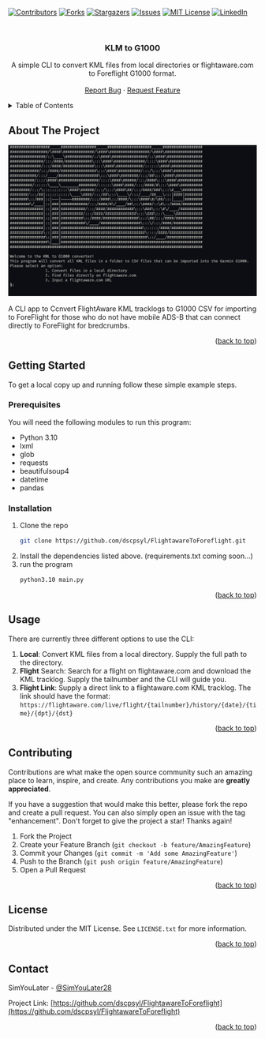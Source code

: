 <a name="readme-top"></a>



<!-- PROJECT SHIELDS -->
<!--
*** I'm using markdown "reference style" links for readability.
*** Reference links are enclosed in brackets [ ] instead of parentheses ( ).
*** See the bottom of this document for the declaration of the reference variables
*** for contributors-url, forks-url, etc. This is an optional, concise syntax you may use.
*** https://www.markdownguide.org/basic-syntax/#reference-style-links
-->
[![Contributors][contributors-shield]][contributors-url]
[![Forks][forks-shield]][forks-url]
[![Stargazers][stars-shield]][stars-url]
[![Issues][issues-shield]][issues-url]
[![MIT License][license-shield]][license-url]
[![LinkedIn][linkedin-shield]][linkedin-url]



<!-- PROJECT LOGO -->
<br />
<div align="center">
  <a href="https://github.com/dscpsyl/FlightawareToForeflight">
  </a>

<h3 align="center">KLM to G1000</h3>

  <p align="center">
    A simple CLI to convert KML files from local directories or flightaware.com to Foreflight G1000 format.
    <br />
    <br />
    <a href="https://github.com/dscpsyl/FlightawareToForeflight/issues">Report Bug</a>
    ·
    <a href="https://github.com/dscpsyl/FlightawareToForeflight/issues">Request Feature</a>
  </p>
</div>



<!-- TABLE OF CONTENTS -->
<details>
  <summary>Table of Contents</summary>
  <ol>
    <li>
      <a href="#about-the-project">About The Project</a>
    </li>
    <li>
      <a href="#getting-started">Getting Started</a>
      <ul>
        <li><a href="#prerequisites">Prerequisites</a></li>
        <li><a href="#installation">Installation</a></li>
      </ul>
    </li>
    <li><a href="#usage">Usage</a></li>
    <li><a href="#contributing">Contributing</a></li>
    <li><a href="#license">License</a></li>
    <li><a href="#contact">Contact</a></li>
  </ol>
</details>



<!-- ABOUT THE PROJECT -->
## About The Project

![KTG Screen Shot](screenshot.png?raw=true)

A CLI app to Ccnvert FlightAware KML tracklogs to G1000 CSV for importing to ForeFlight for those who do not have mobile ADS-B that can connect directly to ForeFlight for bredcrumbs.

<p align="right">(<a href="#readme-top">back to top</a>)</p>


<!-- GETTING STARTED -->
## Getting Started

To get a local copy up and running follow these simple example steps.

### Prerequisites

You will need the following modules to run this program:

* Python 3.10
* lxml
* glob
* requests
* beautifulsoup4
* datetime
* pandas

### Installation

1. Clone the repo
   ```sh
   git clone https://github.com/dscpsyl/FlightawareToForeflight.git
   ```
2. Install the dependencies listed above. (requirements.txt coming soon...)
3. run the program
   ```sh
   python3.10 main.py
   ```

<p align="right">(<a href="#readme-top">back to top</a>)</p>



<!-- USAGE EXAMPLES -->
## Usage

There are currently three different options to use the CLI:

1. **Local**: Convert KML files from a local directory. Supply the full path to the directory.
2. **Flight** Search: Search for a flight on flightaware.com and download the KML tracklog. Supply the tailnumber and the CLI will guide you.
3. **Flight Link**: Supply a direct link to a flightaware.com KML tracklog. The link should have the format:  `https://flightaware.com/live/flight/{tailnumber}/history/{date}/{time}/{dpt}/{dst}`

<p align="right">(<a href="#readme-top">back to top</a>)</p>



<!-- CONTRIBUTING -->
## Contributing

Contributions are what make the open source community such an amazing place to learn, inspire, and create. Any contributions you make are **greatly appreciated**.

If you have a suggestion that would make this better, please fork the repo and create a pull request. You can also simply open an issue with the tag "enhancement".
Don't forget to give the project a star! Thanks again!

1. Fork the Project
2. Create your Feature Branch (`git checkout -b feature/AmazingFeature`)
3. Commit your Changes (`git commit -m 'Add some AmazingFeature'`)
4. Push to the Branch (`git push origin feature/AmazingFeature`)
5. Open a Pull Request

<p align="right">(<a href="#readme-top">back to top</a>)</p>



<!-- LICENSE -->
## License

Distributed under the MIT License. See `LICENSE.txt` for more information.

<p align="right">(<a href="#readme-top">back to top</a>)</p>



<!-- CONTACT -->
## Contact

SimYouLater - [@SimYouLater28](https://twitter.com/SimYouLater28)

Project Link: [https://github.com/dscpsyl/FlightawareToForeflight](https://github.com/dscpsyl/FlightawareToForeflight)

<p align="right">(<a href="#readme-top">back to top</a>)</p>

<!-- MARKDOWN LINKS & IMAGES -->
<!-- https://www.markdownguide.org/basic-syntax/#reference-style-links -->
[contributors-shield]: https://img.shields.io/github/contributors/dscpsyl/FlightawareToForeflight.svg?style=for-the-badge
[contributors-url]: https://github.com/dscpsyl/FlightawareToForeflight/graphs/contributors
[forks-shield]: https://img.shields.io/github/forks/dscpsyl/FlightawareToForeflight.svg?style=for-the-badge
[forks-url]: https://github.com/dscpsyl/FlightawareToForeflight/network/members
[stars-shield]: https://img.shields.io/github/stars/dscpsyl/FlightawareToForeflight.svg?style=for-the-badge
[stars-url]: https://github.com/dscpsyl/FlightawareToForeflight/stargazers
[issues-shield]: https://img.shields.io/github/issues/dscpsyl/FlightawareToForeflight.svg?style=for-the-badge
[issues-url]: https://github.com/dscpsyl/FlightawareToForeflight/issues
[license-shield]: https://img.shields.io/github/license/dscpsyl/FlightawareToForeflight.svg?style=for-the-badge
[license-url]: https://github.com/dscpsyl/FlightawareToForeflight/blob/master/LICENSE.txt
[linkedin-shield]: https://img.shields.io/badge/-LinkedIn-black.svg?style=for-the-badge&logo=linkedin&colorB=555
[linkedin-url]: https://linkedin.com/in/davidjsim
[product-screenshot]: images/screenshot.png
